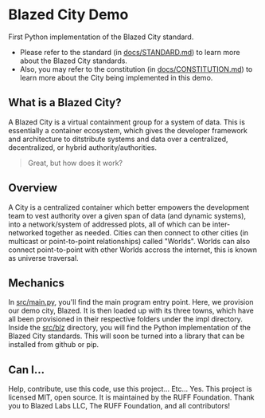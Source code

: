 # Blazed City Demo
First Python implementation of the Blazed City standard.

* Please refer to the standard (in [docs/STANDARD.md](/docs/STANDARD.md)) to learn more about the Blazed City standards.
* Also, you may refer to the constitution (in [docs/CONSTITUTION.md](/docs/CONSTITUTION.md)) to learn more about the City being implemented in this demo.

## What is a Blazed City?
A Blazed City is a virtual containment group for a system of data. This is essentially a container ecosystem, which gives the developer framework and architecture to ditstribute systems and data over a centralized, decentralized, or hybrid authority/authorities.

> Great, but how does it work?

## Overview
A City is a centralized container which better empowers the development team to vest authority over a given span of data (and dynamic systems), into a network/system of addressed plots, all of which can be inter-networked together as needed. Cities can then connect to other cities (in multicast or point-to-point relationships) called "Worlds". Worlds can also connect point-to-point with other Worlds accross the internet, this is known as universe traversal.

## Mechanics
In [src/main.py](/src/main.py), you'll find the main program entry point. Here, we provision our demo city, Blazed. It is then loaded up with its three towns, which have all been provisioned in their respective folders under the impl directory. Inside the [src/blz](/src/blz/) directory, you will find the Python implementation of the Blazed City standards. This will soon be turned into a library that can be installed from github or pip.

## Can I...
Help, contribute, use this code, use this project... Etc...
Yes. This project is licensed MIT, open source. It is maintained by the RUFF Foundation.
Thank you to Blazed Labs LLC, The RUFF Foundation, and all contributors!
